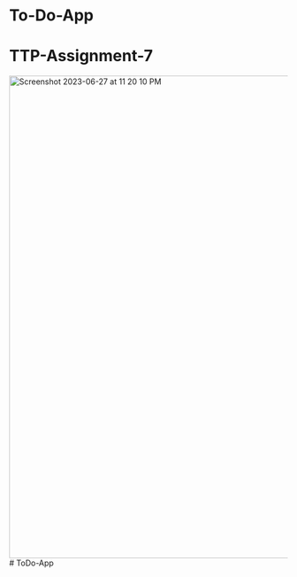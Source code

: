 # To-Do-App
# TTP-Assignment-7
<img width="871" alt="Screenshot 2023-06-27 at 11 20 10 PM" src="https://github.com/VitaliPri/TTP-8/assets/101225909/b054b65c-516e-4cfe-a307-31ad7b275cb7">
# ToDo-App
